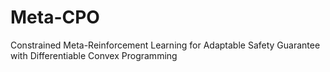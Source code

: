 # Meta-CPO
Constrained Meta-Reinforcement Learning for Adaptable Safety Guarantee with Differentiable Convex Programming
